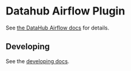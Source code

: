 # Datahub Airflow Plugin

See [the DataHub Airflow docs](https://datahubproject.io/docs/lineage/airflow) for details.

## Developing

See the [developing docs](../../metadata-ingestion/developing.md).
